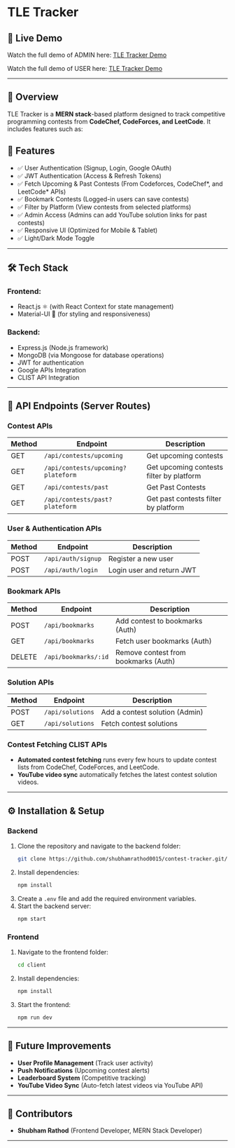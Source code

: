 <!-- # TLE Tracker

## 🎥 Live Demo

Watch the full demo of ADMIN here: [TLE Tracker Demo](https://drive.google.com/file/d/18a5c_uUNceC6w0f2h5_hIMg19JPmKJR5/view?usp=drive_link)

Watch the full demo of USER here: [TLE Tracker Demo](https://drive.google.com/file/d/1xnVj7VsIraJc2MFERMCqHe8mBtCFCrv3/view?usp=drive_link)


---

## 🚀 Overview

TLE Tracker is a **MERN stack**-based platform designed to track competitive programming contests from **CodeChef, CodeForces, and LeetCode**. It includes features such as:

## **📜 Features**  
✅ User Authentication (Signup, Login, Google OAuth)
✅ JWT Authentication (Access & Refresh Tokens)
✅ Fetch Upcoming & Past Contests (From Codeforces, CodeChef*, and LeetCode* APIs)
✅ Bookmark Contests (Logged-in users can save contests)
✅ Filter by Platform (View contests from selected platforms)
✅ Admin Access (Admins can add YouTube solution links for past contests)
✅ Responsive UI (Optimized for Mobile & Tablet)
✅ Light/Dark Mode Toggle

---

## 🛠 Tech Stack

### **Frontend:**

React.js ⚛️ (with React Context for state management)
Material-UI 🎨 (for styling and responsiveness)

### **Backend:**

- Express.js (Node.js framework)
- MongoDB (via Mongoose for database operations)
- JWT for authentication
- Google APIs Integration
- CLIST API Integration

---

## 📌 API Endpoints (Server Routes)

### **Contest APIs**

| **Method** | **Endpoint**               | **Description**                         |
|-----------|--------------------------|-----------------------------------------|
| GET       | `/api/contests/upcoming`          | Get upcoming contests          |
| GET       | `/api/contests/upcoming?plateform`| Get upcoming contests filter by plateform |
| GET       | `/api/contests/past`              | Get Past Contests       |
| GET       | `/api/contests/past?palteform`    |Get past contests filter by plateform     |

### **User & Authentication APIs**

| **Method** | **Endpoint**           | **Description**                        |
|-----------|------------------------|----------------------------------------|
| POST      | `/api/auth/signup  `    | Register a new user                   |
| POST      | `/api/auth/login`       | Login user and return JWT             |

### **Bookmark APIs**

| **Method** | **Endpoint**           | **Description**                        |
|-----------|------------------------|----------------------------------------|
| POST      | `/api/bookmarks`        | Add contest to bookmarks (Auth)       |
| GET       | `/api/bookmarks`        | Fetch user bookmarks (Auth)           |
| DELETE    | `/api/bookmarks/:id`    | Remove contest from bookmarks (Auth)  |

### **Solution APIs**

| **Method** | **Endpoint**           | **Description**                        |
|-----------|------------------------|----------------------------------------|
| POST      | `/api/solutions`        | Add a contest solution (Admin)        |
| GET       | `/api/solutions`        | Fetch contest solutions               |

### **Contest Fetching CLIST APIs**

- **Automated contest fetching** runs every few hours to update contest lists from CodeChef, CodeForces, and LeetCode.
- **YouTube video sync** automatically fetches the latest contest solution videos.

---

## ⚙ Installation & Setup

### **Backend**

1. Clone the repository and navigate to the backend folder:
   ```bash
   git clone https://github.com/shubhamrathod0015/contest-tracker.git/server
   ```
2. Install dependencies:
   ```bash
   npm install
   ```
3. Create a `.env` file and add the required environment variables.
4. Start the backend server:
   ```bash
   npm start
   ```

### **Frontend**

1. Navigate to the frontend folder:
   ```bash
   cd client
   ```
2. Install dependencies:
   ```bash
   npm install
   ```
3. Start the frontend:
   ```bash
   npm run dev
   ```

---

## 🔗 Future Improvements

- **User Profile Management** (Track user activity)
- **Push Notifications** (Upcoming contest alerts)
- **Leaderboard System** (Competitive tracking)
- **YouTube Video Sync** (Auto-fetch latest videos via YouTube API)

---

## 👥 Contributors

- **Shubham Rathod** (Frontend Developer, MERN Stack Developer)  

---. -->





# TLE Tracker

## 🎥 Live Demo

Watch the full demo of ADMIN here: [TLE Tracker Demo](https://drive.google.com/file/d/18a5c_uUNceC6w0f2h5_hIMg19JPmKJR5/view?usp=drive_link)

Watch the full demo of USER here: [TLE Tracker Demo](https://drive.google.com/file/d/1xnVj7VsIraJc2MFERMCqHe8mBtCFCrv3/view?usp=drive_link)

---

## 🚀 Overview

TLE Tracker is a **MERN stack**-based platform designed to track competitive programming contests from **CodeChef, CodeForces, and LeetCode**. It includes features such as:

## **📜 Features**  
- ✅ User Authentication (Signup, Login, Google OAuth)  
- ✅ JWT Authentication (Access & Refresh Tokens)  
- ✅ Fetch Upcoming & Past Contests (From Codeforces, CodeChef*, and LeetCode* APIs)  
- ✅ Bookmark Contests (Logged-in users can save contests)  
- ✅ Filter by Platform (View contests from selected platforms)  
- ✅ Admin Access (Admins can add YouTube solution links for past contests)  
- ✅ Responsive UI (Optimized for Mobile & Tablet)  
- ✅ Light/Dark Mode Toggle  

---

## 🛠 Tech Stack

### **Frontend:**

- React.js ⚛️ (with React Context for state management)
- Material-UI 🎨 (for styling and responsiveness)

### **Backend:**

- Express.js (Node.js framework)
- MongoDB (via Mongoose for database operations)
- JWT for authentication
- Google APIs Integration
- CLIST API Integration

---

## 📌 API Endpoints (Server Routes)

### **Contest APIs**

| **Method** | **Endpoint**               | **Description**                         |
|------------|----------------------------|-----------------------------------------|
| GET        | `/api/contests/upcoming`          | Get upcoming contests                  |
| GET        | `/api/contests/upcoming?plateform`| Get upcoming contests filter by platform |
| GET        | `/api/contests/past`              | Get Past Contests                       |
| GET        | `/api/contests/past?plateform`    | Get past contests filter by platform    |

### **User & Authentication APIs**

| **Method** | **Endpoint**           | **Description**                        |
|------------|------------------------|----------------------------------------|
| POST       | `/api/auth/signup`     | Register a new user                    |
| POST       | `/api/auth/login`      | Login user and return JWT              |

### **Bookmark APIs**

| **Method** | **Endpoint**           | **Description**                        |
|------------|------------------------|----------------------------------------|
| POST       | `/api/bookmarks`       | Add contest to bookmarks (Auth)        |
| GET        | `/api/bookmarks`       | Fetch user bookmarks (Auth)            |
| DELETE     | `/api/bookmarks/:id`   | Remove contest from bookmarks (Auth)   |

### **Solution APIs**

| **Method** | **Endpoint**           | **Description**                        |
|------------|------------------------|----------------------------------------|
| POST       | `/api/solutions`       | Add a contest solution (Admin)         |
| GET        | `/api/solutions`       | Fetch contest solutions                |

### **Contest Fetching CLIST APIs**

- **Automated contest fetching** runs every few hours to update contest lists from CodeChef, CodeForces, and LeetCode.
- **YouTube video sync** automatically fetches the latest contest solution videos.

---

## ⚙ Installation & Setup

### **Backend**

1. Clone the repository and navigate to the backend folder:
   ```bash
   git clone https://github.com/shubhamrathod0015/contest-tracker.git/server
   ```
2. Install dependencies:
   ```bash
   npm install
   ```
3. Create a `.env` file and add the required environment variables.
4. Start the backend server:
   ```bash
   npm start
   ```

### **Frontend**

1. Navigate to the frontend folder:
   ```bash
   cd client
   ```
2. Install dependencies:
   ```bash
   npm install
   ```
3. Start the frontend:
   ```bash
   npm run dev
   ```

---

## 🔗 Future Improvements

- **User Profile Management** (Track user activity)
- **Push Notifications** (Upcoming contest alerts)
- **Leaderboard System** (Competitive tracking)
- **YouTube Video Sync** (Auto-fetch latest videos via YouTube API)

---

## 👥 Contributors

- **Shubham Rathod** (Frontend Developer, MERN Stack Developer)  

---

